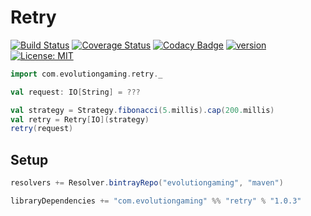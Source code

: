 # Retry
[![Build Status](https://github.com/evolution-gaming/retry/workflows/CI/badge.svg)](https://github.com/evolution-gaming/retry/actions?query=workflow%3ACI)
[![Coverage Status](https://coveralls.io/repos/evolution-gaming/retry/badge.svg)](https://coveralls.io/r/evolution-gaming/retry)
[![Codacy Badge](https://api.codacy.com/project/badge/Grade/a4f92715e90142fd894fbb1f6daf698d)](https://www.codacy.com/app/evolution-gaming/retry?utm_source=github.com&amp;utm_medium=referral&amp;utm_content=evolution-gaming/retry&amp;utm_campaign=Badge_Grade)
[![version](https://api.bintray.com/packages/evolutiongaming/maven/retry/images/download.svg) ](https://bintray.com/evolutiongaming/maven/retry/_latestVersion)
[![License: MIT](https://img.shields.io/badge/License-MIT-yellowgreen.svg)](https://opensource.org/licenses/MIT)
 
```scala
import com.evolutiongaming.retry._

val request: IO[String] = ???

val strategy = Strategy.fibonacci(5.millis).cap(200.millis)
val retry = Retry[IO](strategy)
retry(request)

``` 

## Setup

```scala
resolvers += Resolver.bintrayRepo("evolutiongaming", "maven")

libraryDependencies += "com.evolutiongaming" %% "retry" % "1.0.3"
```
